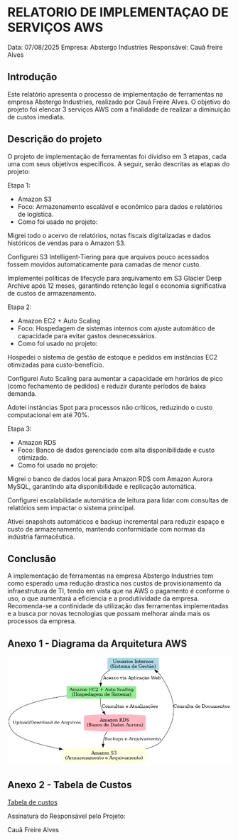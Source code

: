 # RELATORIO DE IMPLEMENTAÇAO DE SERVIÇOS AWS

Data: 07/08/2025
Empresa: Abstergo Industries
Responsável: Cauã freire Alves

## Introdução
Este relatório apresenta o processo de implementação de ferramentas na empresa Abstergo Industries, realizado por Cauã Freire Alves. O objetivo do projeto foi elencar 3 serviços AWS com a finalidade de realizar a diminuição de custos imediata.

## Descrição do projeto 
O projeto de implementação de ferramentas foi dividiso em 3 etapas, cada uma com seus objetivos especificos. A seguir, serão descritas as etapas do projeto:

Etapa 1:
- Amazon S3
- Foco: Armazenamento escalável e econômico para dados e relatórios de logística.
- Como foi usado no projeto:

Migrei todo o acervo de relatórios, notas fiscais digitalizadas e dados históricos de vendas para o Amazon S3.

Configurei S3 Intelligent-Tiering para que arquivos pouco acessados fossem movidos automaticamente para camadas de menor custo.

Implementei políticas de lifecycle para arquivamento em S3 Glacier Deep Archive após 12 meses, garantindo retenção legal e economia significativa de custos de armazenamento.

Etapa 2:
- Amazon EC2 + Auto Scaling
- Foco: Hospedagem de sistemas internos com ajuste automático de capacidade para evitar gastos desnecessários.
- Como foi usado no projeto:

Hospedei o sistema de gestão de estoque e pedidos em instâncias EC2 otimizadas para custo-benefício.

Configurei Auto Scaling para aumentar a capacidade em horários de pico (como fechamento de pedidos) e reduzir durante períodos de baixa demanda.

Adotei instâncias Spot para processos não críticos, reduzindo o custo computacional em até 70%.

Etapa 3:
-  Amazon RDS
- Foco: Banco de dados gerenciado com alta disponibilidade e custo otimizado.
- Como foi usado no projeto:

Migrei o banco de dados local para Amazon RDS com Amazon Aurora MySQL, garantindo alta disponibilidade e replicação automática.

Configurei escalabilidade automática de leitura para lidar com consultas de relatórios sem impactar o sistema principal.

Ativei snapshots automáticos e backup incremental para reduzir espaço e custo de armazenamento, mantendo conformidade com normas da indústria farmacêutica.



## Conclusão
A implementação de ferramentas na empresa Abstergo Industries tem como esperado uma redução drastica nos custos de provisionamento da infraestrutura de TI, tendo em vista que na AWS o pagamento é conforme o uso, o que aumentará a eficiencia e a produtiividade da empresa. Recomenda-se a continidade da utilização das ferramentas implementadas e a busca por novas tecnologias que possam melhorar ainda mais os processos da empresa.

## Anexo 1 - Diagrama da Arquitetura AWS
![Diagrama da Arquitetura AWS](anexos/arquitetura_farmaceutica.png)

## Anexo 2 - Tabela de Custos
[Tabela de custos](anexos/comparativo_custos.xlsx)

Assinatura do Responsável pelo Projeto:

Cauã Freire Alves